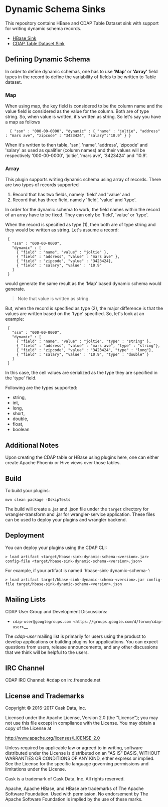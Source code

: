 # Dynamic Schema Sinks

This repository contains HBase and CDAP Table Dataset sink with support for writing dynamic schema records. 

* [HBase Sink](docs/VarTable-batchsink.md)
* [CDAP Table Dataset Sink](docs/VarHBase-batchsink.md)

## Defining Dynamic Schema

In order to define dynamic schemas, one has to use **'Map'** or **'Array'** field types in the record to define the variability of fields to be written to Table dataset. 

### Map

When using map, the key field is considered to be the column name and the value field is considered as the value for the column. Both are of type string. So, when value is written, it's written as string. So let's say you have a map as follows

```
  { "ssn" : "000-00-0000", "dynamic" : { "name" : "joltie", "address" : "mars ave", "zipcode" : "3423424", "salary":"10.9" } }
```

When it's written to then table, 'ssn', 'name', 'address', 'zipcode' and 'salary' as used as qualifier (column names) and their values will be respectively '000-00-0000', 'joltie', 'mars ave', '3423424' and '10.9'.

### Array

This plugin supports writing dynamic schema using array of records. There are two types of records supported

  1. Record that has two fields, namely 'field' and 'value' and 
  2. Record that has three field, namely 'field', 'value' and 'type'. 
  
In order for the dynamic schema to work, the field names within the record of an array have to be fixed. They can only be 
'field', 'value' or 'type'. 

When the record is specified as type (1), then both are of type string and they would be written as string. Let's assume a record:

```
 { 
   "ssn" : "000-00-0000", 
   "dynamic" : [ 
     { "field" : "name", "value" : "joltie" },
     { "field" : "address", "value" : "mars ave" },
     { "field" : "zipcode", "value" : "3423424},
     { "field" : "salary", "value" : "10.9"  
   ]
 }   
```
would generate the same result as the 'Map' based dynamic schema would generate.

> Note that value is written as string. 

But, when the record is specified as type (2), the major difference is that the values are written based on the 'type' specified. So, let's look at an example: 

```
 { 
   "ssn" : "000-00-0000", 
   "dynamic" : [ 
     { "field" : "name", "value" : "joltie", "type" : "string" },
     { "field" : "address", "value" : "mars ave", "type" : "string"},
     { "field" : "zipcode", "value" : "3423424", "type" : "long"},
     { "field" : "salary", "value" : "10.9", "type" : "double" }
   ]
 }   
```

In this case, the cell values are serialized as the type they are specified in the 'type' field.

Following are the types supported:

* string,
* int,
* long,
* short,
* double,
* float, 
* boolean

## Additional Notes

Upon creating the CDAP table or HBase using plugins here, one can either create Apache Phoenix or Hive views over those tables.

## Build

To build your plugins:

    mvn clean package -DskipTests

The build will create a .jar and .json file under the ``target`` directory for wrangler-transform and .jar for wrangler-service application. These files can be used to deploy your plugins and wrangler backend.


## Deployment
You can deploy your plugins using the CDAP CLI:

    > load artifact <target/hbase-sink-dynamic-schema-<version>.jar> config-file <target/hbase-sink-dynamic-schema-<version>.json>

For example, if your artifact is named 'hbase-sink-dynamic-schema-<version>':

    > load artifact target/hbase-sink-dynamic-schema-<version>.jar config-file target/hbase-sink-dynamic-schema-<version>.json

## Mailing Lists

CDAP User Group and Development Discussions:

- `cdap-user@googlegroups.com <https://groups.google.com/d/forum/cdap-user>`__

The *cdap-user* mailing list is primarily for users using the product to develop
applications or building plugins for appplications. You can expect questions from 
users, release announcements, and any other discussions that we think will be helpful 
to the users.

## IRC Channel

CDAP IRC Channel: #cdap on irc.freenode.net


## License and Trademarks

Copyright © 2016-2017 Cask Data, Inc.

Licensed under the Apache License, Version 2.0 (the "License"); you may not use this file except
in compliance with the License. You may obtain a copy of the License at

http://www.apache.org/licenses/LICENSE-2.0

Unless required by applicable law or agreed to in writing, software distributed under the 
License is distributed on an "AS IS" BASIS, WITHOUT WARRANTIES OR CONDITIONS OF ANY KIND, 
either express or implied. See the License for the specific language governing permissions 
and limitations under the License.

Cask is a trademark of Cask Data, Inc. All rights reserved.

Apache, Apache HBase, and HBase are trademarks of The Apache Software Foundation. Used with
permission. No endorsement by The Apache Software Foundation is implied by the use of these marks.

